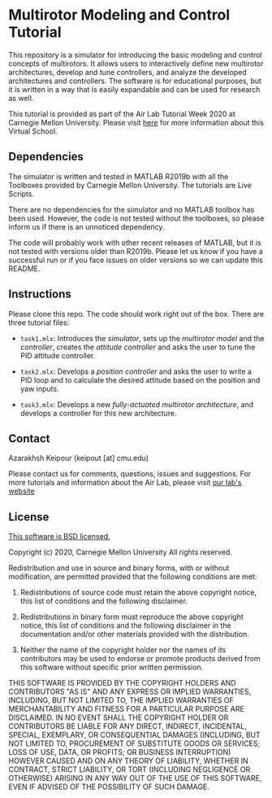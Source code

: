 # Multirotor Modeling and Control Tutorial

This repository is a simulator for introducing the basic modeling and control concepts of multirotors. It allows users to interactively define new multirotor architectures, develop and tune controllers, and analyze the developed architectures and controllers. The software is for educational purposes, but it is written in a way that is easily expandable and can be used for research as well.

This tutorial is provided as part of the Air Lab Tutorial Week 2020 at Carnegie Mellon University. Please visit [here](https://theairlab.org/summer2020/) for more information about this Virtual School.

## Dependencies
The simulator is written and tested in MATLAB R2019b with all the Toolboxes provided by Carnegie Mellon University. The tutorials are Live Scripts. 

There are no dependencies for the simulator and no MATLAB toolbox has been used. However, the code is not tested without the toolboxes, so please inform us if there is an unnoticed dependency.

The code will probably work with other recent releases of MATLAB, but it is not tested with versions older than R2019b. Please let us know if you have a successful run or if you face issues on older versions so we can update this README.

## Instructions
Please clone this repo. The code should work right out of the box. There are three tutorial files:

* `task1.mlx`: Introduces the *simulator*, sets up the *multirotor model* and the *controller*, creates the *attitude controller* and asks the user to tune the PID attitude controller.

* `task2.mlx`: Develops a *position controller* and asks the user to write a PID loop and to calculate the desired attitude based on the position and yaw inputs.

* `task3.mlx`: Develops a new *fully-actuated multirotor architecture*, and develops a controller for this new architecture.

## Contact
Azarakhsh Keipour (keipout [at] cmu.edu)

Please contact us for comments, questions, issues and suggestions. For more tutorials and information about the Air Lab, please visit [our lab's website](https://theairlab.org/)

## License
[This software is BSD licensed.](http://opensource.org/licenses/BSD-3-Clause)

Copyright (c) 2020, Carnegie Mellon University
All rights reserved.

Redistribution and use in source and binary forms, with or without modification, are permitted provided that the following conditions are met:

1. Redistributions of source code must retain the above copyright notice, this list of conditions and the following disclaimer.

2. Redistributions in binary form must reproduce the above copyright notice, this list of conditions and the following disclaimer in the documentation and/or other materials provided with the distribution.

3. Neither the name of the copyright holder nor the names of its contributors may be used to endorse or promote products derived from this software without specific prior written permission.

THIS SOFTWARE IS PROVIDED BY THE COPYRIGHT HOLDERS AND CONTRIBUTORS "AS IS" AND ANY EXPRESS OR IMPLIED WARRANTIES, INCLUDING, BUT NOT LIMITED TO, THE IMPLIED WARRANTIES OF MERCHANTABILITY AND FITNESS FOR A PARTICULAR PURPOSE ARE DISCLAIMED. IN NO EVENT SHALL THE COPYRIGHT HOLDER OR CONTRIBUTORS BE LIABLE FOR ANY DIRECT, INDIRECT, INCIDENTAL, SPECIAL, EXEMPLARY, OR CONSEQUENTIAL DAMAGES (INCLUDING, BUT NOT LIMITED TO, PROCUREMENT OF SUBSTITUTE GOODS OR SERVICES; LOSS OF USE, DATA, OR PROFITS; OR BUSINESS INTERRUPTION) HOWEVER CAUSED AND ON ANY THEORY OF LIABILITY, WHETHER IN CONTRACT, STRICT LIABILITY, OR TORT (INCLUDING NEGLIGENCE OR OTHERWISE) ARISING IN ANY WAY OUT OF THE USE OF THIS SOFTWARE, EVEN IF ADVISED OF THE POSSIBILITY OF SUCH DAMAGE.

